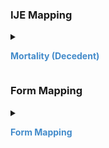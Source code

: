 
### IJE Mapping

<style>
 .context-menu {cursor: context-menu; color: #438bca;}
 .context-menu:hover {opacity: 0.5;}
</style>
<details>

<summary>

<strong class='context-menu'> Mortality (Decedent) </strong>

</summary>
<table class='grid'>
<thead>
  <tr>
    <th style='text-align: center'><strong>Use Case</strong></th>
    <th><strong>#</strong></th>
    <th><strong>Description</strong></th>
    <th><strong>IJE Name</strong></th>
    <th><strong>Field</strong></th>
    <th><strong>Type</strong></th>
    <th><strong>Value Set/Comments</strong></th>
  </tr>
</thead>
<tbody>
<tr>
  <td style='text-align: center'>Mortality</td>
  <td>114</td>
  <td>Date of injury--month</td>
  <td>DOI_MO</td>
  <td>effective</td>
  <td>dateTime</td>
  <td>See <a href='usage.html#partial-dates-and-times'>PartialDatesAndTimes</a></td>
</tr>
<tr>
  <td style='text-align: center'>Mortality</td>
  <td>115</td>
  <td>Date of injury--day</td>
  <td>DOI_DY</td>
  <td>effective</td>
  <td>dateTime</td>
  <td>See <a href='usage.html#partial-dates-and-times'>PartialDatesAndTimes</a></td>
</tr>
<tr>
  <td style='text-align: center'>Mortality</td>
  <td>116</td>
  <td>Date of injury--year</td>
  <td>DOI_YR</td>
  <td>effective</td>
  <td>dateTime</td>
  <td>See <a href='usage.html#partial-dates-and-times'>PartialDatesAndTimes</a></td>
</tr>
<tr>
  <td style='text-align: center'>Mortality</td>
  <td>117</td>
  <td>Time of injury</td>
  <td>TOI_HR</td>
  <td>effective</td>
  <td>dateTime</td>
  <td>See <a href='usage.html#partial-dates-and-times'>PartialDatesAndTimes</a></td>
</tr>
<tr>
  <td style='text-align: center'>Mortality</td>
  <td>118</td>
  <td>Injury at work</td>
  <td>WORKINJ</td>
  <td>component[InjuryAtWork].value</td>
  <td>codeable</td>
  <td><a href='https://hl7.org/fhir/us/vr-common-library/2024Jan/ValueSet-ValueSet-yes-no-unknown-not-applicable-vr.html'>ValueSetYesNoUnknownNotApplicableVitalRecords</a></td>
</tr>
<tr>
  <td style='text-align: center'>Mortality</td>
  <td>126</td>
  <td>Time of Injury Unit</td>
  <td>TOI_UNIT</td>
  <td>effective</td>
  <td>implicit</td>
  <td></td>
</tr>
<tr>
  <td style='text-align: center'>Mortality</td>
  <td>173</td>
  <td>Place of Injury- literal</td>
  <td>POILITRL</td>
  <td>component[placeOfInjury].value.text</td>
  <td>string</td>
  <td>-</td>
</tr>
<tr>
  <td style='text-align: center'>Mortality</td>
  <td>174</td>
  <td>Describe How Injury Occurred</td>
  <td>HOWINJ</td>
  <td>value.text</td>
  <td>string</td>
  <td>-</td>
</tr>
<tr>
  <td style='text-align: center'>Mortality</td>
  <td>175</td>
  <td>If Transportation Accident, Specify</td>
  <td>TRANSPRT</td>
  <td>component[transportationRole].value.  (if value.code = OTH) the role should be specified in value.text)</td>
  <td>codeable</td>
  <td><a href='ValueSet-vrdr-transportation-incident-role-vs.html'>TransportationIncidentRoleVS</a></td>
</tr>

</tbody>
</table>

</details>
<p></p>

### Form Mapping
<details>

<summary>

<strong class='context-menu' >Form Mapping</strong>

</summary>
<table class='grid'>
<thead>
  <tr>
    <th style='text-align: center'><strong>Item #</strong></th>
    <th><strong>Form Field</strong></th>
    <th><strong>FHIR Profile Field</strong></th>
    <th><strong>Reference</strong></th>
  </tr>
</thead>
<tbody>
<tr>
  <td style='text-align: center'>38</td>
  <td>Date of Injury</td>
  <td>effective</td>
  <td><a href='https://www.cdc.gov/nchs/data/dvs/DEATH11-03final-ACC.pdf'> Certificate of Death</a></td>
</tr>
<tr>
  <td style='text-align: center'>39</td>
  <td>Time of Injury</td>
  <td>effective</td>
  <td><a href='https://www.cdc.gov/nchs/data/dvs/DEATH11-03final-ACC.pdf'> Certificate of Death</a></td>
</tr>
<tr>
  <td style='text-align: center'>40</td>
  <td>Place of Injury</td>
  <td>component[placeOfInjury].value.text</td>
  <td><a href='https://www.cdc.gov/nchs/data/dvs/DEATH11-03final-ACC.pdf'> Certificate of Death</a></td>
</tr>
<tr>
  <td style='text-align: center'>41</td>
  <td>Injury at Work?</td>
  <td>component[InjuryAtWork].value</td>
  <td><a href='https://www.cdc.gov/nchs/data/dvs/DEATH11-03final-ACC.pdf'> Certificate of Death</a></td>
</tr>
<tr>
  <td style='text-align: center'>43</td>
  <td>Describe How Injury Occurred</td>
  <td>value.text</td>
  <td><a href='https://www.cdc.gov/nchs/data/dvs/DEATH11-03final-ACC.pdf'> Certificate of Death</a></td>
</tr>
<tr>
  <td style='text-align: center'>44</td>
  <td>If Transportation Injury, Specify</td>
  <td>component[transportationRole].value</td>
  <td><a href='https://www.cdc.gov/nchs/data/dvs/DEATH11-03final-ACC.pdf'> Certificate of Death</a></td>
</tr>
</tbody>
</table>
